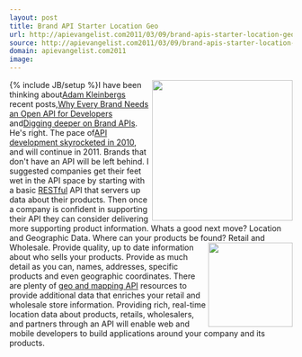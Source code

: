 ```yaml
---
layout: post
title: Brand API Starter Location Geo
url: http://apievangelist.com2011/03/09/brand-apis-starter-location-geo/
source: http://apievangelist.com2011/03/09/brand-apis-starter-location-geo/
domain: apievangelist.com2011
image: 
---
```

{% include JB/setup %}<img src="http://kinlane-productions.s3.amazonaws.com/api-evangelist/brand-tools.jpg"  width="250" align="right" />I have been thinking about<a title="Adam Kleinberg" href="http://www.linkedin.com/in/adamkleinberg">Adam Kleinbergs</a> recent posts,<a title="Why Every Brand Needs an Open API for Developers" href="http://mashable.com/2011/01/04/brand-open-api-developers/">Why Every Brand Needs an Open API for Developers</a> and<a title="Digging Deeper on Brand APIs" href="http://www.tractionco.com/blog/63-digging-deeper-on-brand-apis">Digging deeper on Brand APIs</a>.
He's right. The pace of<a title="API Development Skyrocketed in 2010" href="http://blog.programmableweb.com/2011/03/08/3000-web-apis/">API development skyrocketed in 2010</a>, and will continue in 2011.
Brands that don't have an API will be left behind.
I suggested companies get their feet wet in the API space by starting with a basic <a href="http://blog.apievangelist.com/2011/01/30/api-technology-rest/">RESTful</a> API that servers up data about their products. Then once a company is confident in supporting their API they can consider delivering more supporting product information.
Whats a good next move? Location and Geographic Data. Where can your products be found? Retail and Wholesale. <img src="http://kinlane-productions.s3.amazonaws.com/SimpleGeo.jpg"  width="150" align="right" /> Provide quality, up to date information about who sells your products. Provide as much detail as you can, names, addresses, specific products and even geographic coordinates.
There are plenty of <a title="Geo and Mapping API" href="http://simplegeo.com/">geo and mapping API</a> resources to provide additional data that enriches your retail and wholesale store information.
Providing rich, real-time location data about products, retails, wholesalers, and partners through an API will enable web and mobile developers to build applications around your company and its products.
